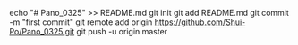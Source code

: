 echo "# Pano_0325" >> README.md
git init
git add README.md
git commit -m "first commit"
git remote add origin https://github.com/Shui-Po/Pano_0325.git
git push -u origin master
